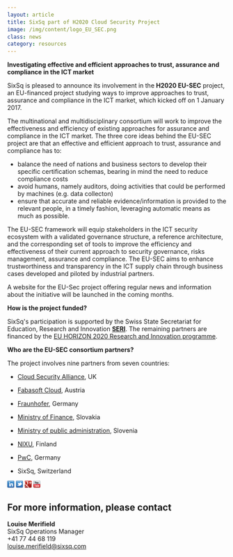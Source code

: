```yaml
---
layout: article
title: SixSq part of H2020 Cloud Security Project
image: /img/content/logo_EU_SEC.png
class: news
category: resources
---
```


**Investigating effective and efficient approaches to trust, assurance and compliance in the ICT market**

SixSq is pleased to announce its involvement in the **H2020 EU-SEC** project, an EU-financed project studying ways to improve approaches to trust, assurance and compliance in the ICT market, which kicked off on 1 January 2017.

The multinational and multidisciplinary consortium will work to improve the effectiveness and efficiency of existing approaches for assurance and compliance in the ICT market. The three core ideas behind the EU-SEC project are that an effective and efficient approach to trust, assurance and compliance has to: 

- balance the need of nations and business sectors to develop their specific certification schemas, bearing in mind the need to reduce compliance costs 
- avoid humans, namely auditors, doing activities that could be performed by machines (e.g. data collecton) 
- ensure that accurate and reliable evidence/information is provided to the relevant people, in a timely fashion, leveraging automatic means as much as possible. 

The EU-SEC framework will equip stakeholders in the ICT security ecosystem with a validated governance structure, a reference architecture, and the corresponding set of tools to improve the efficiency and effectiveness of their current approach to security governance, risks management, assurance and compliance. The EU-SEC aims to enhance trustworthiness and transparency in the ICT supply chain through business cases developed and piloted by industrial partners.  

A website for the EU-Sec project offering regular news and information about the initiative will be launched in the coming months. 

**How is the project funded?**

SixSq's participation is supported by the Swiss State Secretariat for Education, Research and Innovation **[SERI][seri]**. The remaining partners are  financed by the [EU HORIZON 2020 Research and Innovation programme](https://ec.europa.eu/programmes/horizon2020/en/what-horizon-2020).


**Who are the EU-SEC consortium partners?**

The project involves nine partners from seven countries:

- [Cloud Security Alliance](https://cloudsecurityalliance.org), UK

- [Fabasoft Cloud](https://www.fabasoft.com/en/), Austria 

- [Fraunhofer](https://www.fraunhofer.de), Germany

- [Ministry of Finance](http://www.finance.gov.sk/en/), Slovakia

- [Ministry of public administration](http://www.mju.gov.si/en/), Slovenia

- [NIXU](https://www.nixu.com), Finland 

- [PwC](hhttp://www.pwc.de/en/), Germany

- SixSq, Switzerland 



<a href="http://linkedin.com/company/sixsq"><img src="/img/design/linkedin_small.png" alt="LinkedIn" width="16" /></a> <a href="http://twitter.com/@sixsq"><img src="/img/design/twitter_small.png" alt="Twitter" width="16" /></a> <a href="http://plus.google.com/+sixsq"><img src="/img/design/google_plus_small.png" alt="Google+" width="16" /></a> <a href="https://www.youtube.com/channel/UCGYw3n7c-QsDtsVH32By1-g"><img src="/img/design/youtube_small.png" alt="Youtube" width="16"/></a>


For more information, please contact
----

**Louise Merifield**  
SixSq Operations Manager  
+41 77 44 68 119  
[louise.merifield@sixsq.com](mailto:louise.merifield@sixsq.com)

[seri]: https://www.sbfi.admin.ch/sbfi/en/home.html



